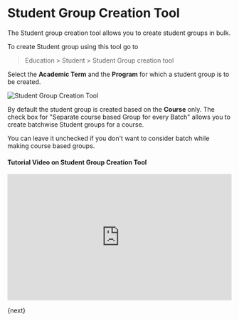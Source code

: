 # Student Group Creation Tool

The Student group creation tool allows you to create student groups in bulk. 

To create Student group using this tool go to 

> Education > Student > Student Group creation tool

Select the **Academic Term** and the **Program** for which a student group is to be created. 

<img class="screenshot" alt="Student Group Creation Tool" src="{{docs_base_url}}/assets/img/education/student/student-group-creation-tool.gif">

By default the student group is created based on the **Course** only. The check box for "Separate course based Group for every Batch" allows you to create batchwise Student groups for a course.

You can leave it unchecked if you don't want to consider batch while making course based groups.

#### Tutorial Video on Student Group Creation Tool


<div>
    <style>.embed-container { position: relative; padding-bottom: 56.25%; height: 0; overflow: hidden; max-width: 100%; } .embed-container iframe, .embed-container object, .embed-container embed { position: absolute; top: 0; left: 0; width: 100%; height: 100%; }
    </style> 
    <div class='embed-container'>
        <iframe src='https://www.youtube.com/embed/5K_smeeE1Q4?start=108' frameborder='0' allowfullscreen>
        </iframe>
    </div>
</div>

{next}